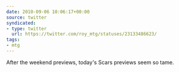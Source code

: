 ```yaml
---
date: 2010-09-06 10:06:17+00:00
source: twitter
syndicated:
- type: twitter
  url: https://twitter.com/roy_mtg/statuses/23133486623/
tags:
- mtg
---
```


After the weekend previews, today's Scars previews seem so tame.